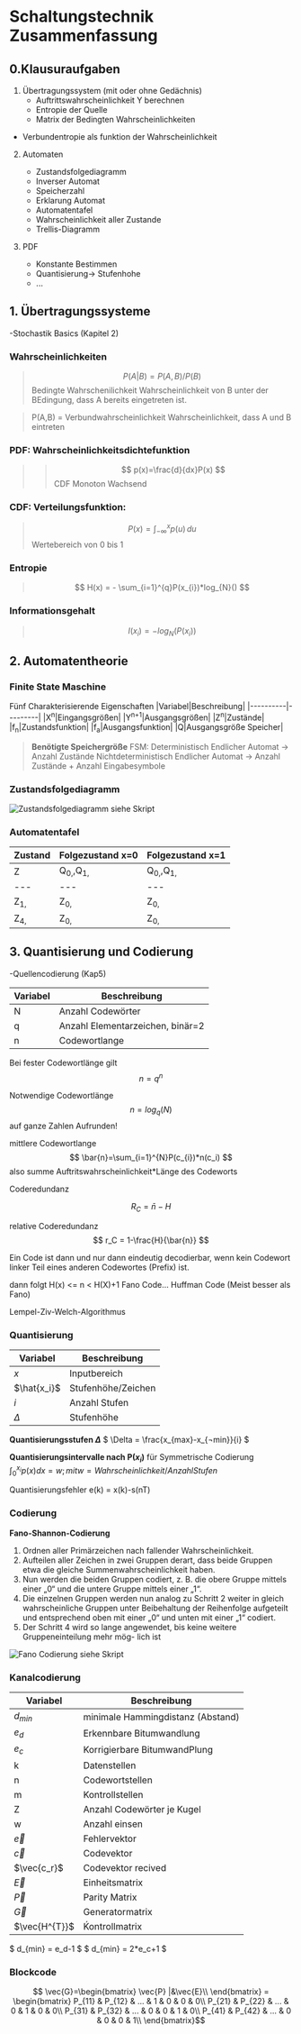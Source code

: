 # Schaltungstechnik Zusammenfassung

## 0.Klausuraufgaben

1. Übertragungssystem (mit oder ohne Gedächnis)
   - Auftrittswahrscheinlichkeit Y berechnen
   - Entropie der Quelle
   - Matrix der Bedingten Wahrscheinlichkeiten
  - Verbundentropie als funktion der Wahrscheinlichkeit

2. Automaten
   - Zustandsfolgediagramm
   - Inverser Automat
   - Speicherzahl
   - Erklarung Automat
   - Automatentafel
   - Wahrscheinlichkeit aller Zustande
   - Trellis-Diagramm

3. PDF
    - Konstante Bestimmen
    - Quantisierung->  Stufenhohe
    - ...
   


## 1. Übertragungssysteme


-Stochastik Basics (Kapitel 2)

### Wahrscheinlichkeiten

> $$P(A|B) = P(A,B)/P(B) $$ Bedingte Wahrschenilichkeit
> Wahrscheinlichkeit von B unter der BEdingung, dass A bereits
> eingetreten ist.

> P(A,B) = Verbundwahrscheinlichkeit
> Wahrscheinlichkeit, dass A und B eintreten

### PDF: Wahrscheinlichkeitsdichtefunktion

> > $$ p(x)=\frac{d}{dx}P(x) $$ 
> CDF Monoton Wachsend

### CDF: Verteilungsfunktion:

> $$ P(x) = \int_{-\infty}^{x} p(u)  \, du $$
> Wertebereich von 0 bis 1
 




### Entropie
> $$ H(x) = - \sum_{i=1}^{q}P(x_{i})*log_{N}() $$

### Informationsgehalt
> $$ I(x_{i})=-log_{N}(P(x_{i})) $$ 


## 2. Automatentheorie

### Finite State Maschine

Fünf Charakterisierende Eigenschaften
|Variabel|Beschreibung|
|----------|---------|
|X<sup>n</sup>|Eingangsgrößen|
|Y<sup>n+1</sup>|Ausgangsgrößen|
|Z<sup>n</sup>|Zustände|
|f<sub>n</sub>|Zustandsfunktion|
|f<sub>a</sub>|Ausgangsfunktion|
|Q|Ausgangsgröße Speicher|


> **Benötigte Speichergröße**
> FSM: Deterministisch Endlicher Automat -> Anzahl Zustände
> Nichtdeterministisch Endlicher Automat -> Anzahl Zustände + Anzahl Eingabesymbole

### Zustandsfolgediagramm

![Zustandsfolgediagramm siehe Skript](/Zustandsfolgediagramm.png)

### Automatentafel

|Zustand|Folgezustand x=0|Folgezustand x=1
|---|---|---|
|Z|Q<sub>0,</sub>,Q<sub>1,</sub>|Q<sub>0,</sub>,Q<sub>1,</sub>|
|---|---|---|
|Z<sub>1,</sub>|Z<sub>0,</sub>|Z<sub>0,</sub>||
|Z<sub>4,</sub>|Z<sub>0,</sub>|Z<sub>0,</sub>||

## 3. Quantisierung und Codierung
-Quellencodierung (Kap5)

|Variabel|Beschreibung
|---|---|
|N|Anzahl Codewörter|
|q|Anzahl Elementarzeichen, binär=2|
|n|Codewortlange|

Bei fester Codewortlänge gilt
$$ n=q^n $$

Notwendige Codewortlänge
$$ n=log_q(N) $$ auf ganze Zahlen Aufrunden!

mittlere Codewortlange
$$ \bar{n}=\sum_{i=1}^{N}P(c_{i})*n(c_i) $$
also summe Auftritswahrscheinlichkeit*Länge des Codeworts

Coderedundanz

$$ R_C = \bar{n}-H $$

relative Coderedundanz
$$ r_C = 1-\frac{H}{\bar{n}} $$

Ein Code ist dann und nur dann eindeutig decodierbar, wenn kein Codewort linker Teil eines
anderen Codewortes (Prefix) ist.

dann folgt H(x) <= n < H(X)+1
Fano Code...
Huffman Code (Meist besser als Fano)

Lempel-Ziv-Welch-Algorithmus

### Quantisierung

|Variabel|Beschreibung|
|---|---|
|$x$ |Inputbereich|
|$\hat{x_i}$ |Stufenhöhe/Zeichen|
|$i$ |Anzahl Stufen|
|$\Delta$ |Stufenhöhe|



**Quantisierungsstufen $\Delta$**
$ \Delta = \frac{x_{max}-x_{¬min}}{i} $

**Quantisierungsintervalle nach P($x_i$)**
für Symmetrische Codierung
$\int_{0}^{x_i}p(x)dx=w; mit w =Wahrscheinlichkeit/AnzahlStufen$



Quantisierungsfehler 
e(k) = x(k)-s(nT)



### Codierung

**Fano-Shannon-Codierung**
1. Ordnen aller Primärzeichen nach fallender Wahrscheinlichkeit.
2. Aufteilen aller Zeichen in zwei Gruppen derart, dass beide Gruppen etwa die gleiche
Summenwahrscheinlichkeit haben.
3. Nun werden die beiden Gruppen codiert, z. B. die obere Gruppe mittels einer „0“ und die
untere Gruppe mittels einer „1“.
4. Die einzelnen Gruppen werden nun analog zu Schritt 2 weiter in gleich wahrscheinliche
Gruppen unter Beibehaltung der Reihenfolge aufgeteilt und entsprechend oben mit einer
„0“ und unten mit einer „1“ codiert.
5. Der Schritt 4 wird so lange angewendet, bis keine weitere Gruppeneinteilung mehr mög-
lich ist

![Fano Codierung siehe Skript](/Fano-Baum.png)

### Kanalcodierung

|Variabel|Beschreibung|
|---|---|
|$d_{min}$ |minimale Hammingdistanz (Abstand)|
|$e_d$ |Erkennbare Bitumwandlung|
|$e_c$ |Korrigierbare BitumwandPlung |
|k|Datenstellen|
|n|Codewortstellen|
|m|Kontrollstellen|
|Z|Anzahl Codewörter je Kugel|
|w|Anzahl einsen|
|$\vec{e}$| Fehlervektor|
|$\vec{c}$| Codevektor|
|$\vec{c_r}$| Codevektor recived|
|$\vec{E}$| Einheitsmatrix|
|$\vec{P}$| Parity Matrix|
|$\vec{G}$| Generatormatrix|
|$\vec{H^{T}}$| Ḱontrollmatrix|






$ d_{min} = e_d-1 $
$ d_{min} = 2*e_c+1 $


### Blockcode

$$ 
\vec{G}=\begin{bmatrix}
\vec{P} |&\vec{E}\\
\end{bmatrix}
= \begin{bmatrix}
P_{11} & P_{12} & ... & 1 & 0 & 0 & 0\\
P_{21} & P_{22} & ... & 0 & 1 & 0 & 0\\
P_{31} & P_{32} & ... & 0 & 0 & 1 & 0\\
P_{41} & P_{42} & ... & 0 & 0 & 0 & 1\\
\end{bmatrix}$$